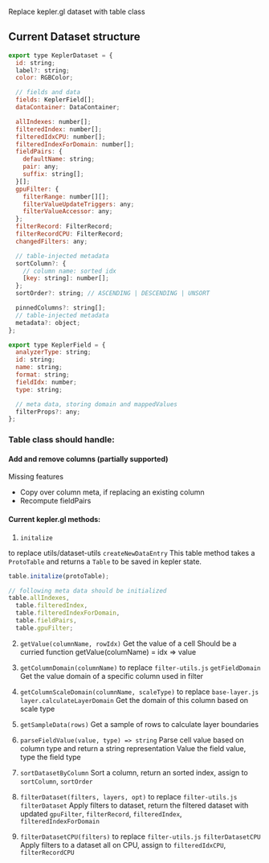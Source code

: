 Replace kepler.gl dataset with table class

## Current Dataset structure

```js
export type KeplerDataset = {
  id: string;
  label?: string;
  color: RGBColor;

  // fields and data
  fields: KeplerField[];
  dataContainer: DataContainer;

  allIndexes: number[];
  filteredIndex: number[];
  filteredIdxCPU: number[];
  filteredIndexForDomain: number[];
  fieldPairs: {
    defaultName: string;
    pair: any;
    suffix: string[];
  }[];
  gpuFilter: {
    filterRange: number[][];
    filterValueUpdateTriggers: any;
    filterValueAccessor: any;
  };
  filterRecord: FilterRecord;
  filterRecordCPU: FilterRecord;
  changedFilters: any;

  // table-injected metadata
  sortColumn?: {
    // column name: sorted idx
    [key: string]: number[];
  };
  sortOrder?: string; // ASCENDING | DESCENDING | UNSORT

  pinnedColumns?: string[];
  // table-injected metadata
  metadata?: object;
};

export type KeplerField = {
  analyzerType: string;
  id: string;
  name: string;
  format: string;
  fieldIdx: number;
  type: string;

  // meta data, storing domain and mappedValues
  filterProps?: any;
};
```

### Table class should handle:

#### Add and remove columns (partially supported)

Missing features

- Copy over column meta, if replacing an existing column
- Recompute fieldPairs

#### Current kepler.gl methods:

1. `initalize`

to replace utils/dataset-utils `createNewDataEntry` This table method takes a `ProtoTable` and returns a `Table` to be saved in kepler state.

```js
table.initalize(protoTable);

// following meta data should be initialized
table.allIndexes,
  table.filteredIndex,
  table.filteredIndexForDomain,
  table.fieldPairs,
  table.gpuFilter;
```

2. `getValue(columnName, rowIdx)`
   Get the value of a cell
   Should be a curried function
   getValue(columName) = idx => value

3. `getColumnDomain(columnName)`
   to replace `filter-utils.js` `getFieldDomain`
   Get the value domain of a specific column used in filter

4. `getColumnScaleDomain(columnName, scaleType)`
   to replace `base-layer.js` `layer.calculateLayerDomain`
   Get the domain of this column based on scale type

5. `getSampleData(rows)`
   Get a sample of rows to calculate layer boundaries

6. `parseFieldValue(value, type) => string`
   Parse cell value based on column type and return a string representation
   Value the field value, type the field type

7. `sortDatasetByColumn`
   Sort a column, return an sorted index, assign to `sortColumn`, `sortOrder`

8. `filterDataset(filters, layers, opt)`
  to replace `filter-utils.js` `filterDataset`
  Apply filters to dataset, return the filtered dataset with updated `gpuFilter`, `filterRecord`, `filteredIndex`, `filteredIndexForDomain`

9. `filterDatasetCPU(filters)`
   to replace `filter-utils.js` `filterDatasetCPU`
   Apply filters to a dataset all on CPU, assign to `filteredIdxCPU`, `filterRecordCPU`
